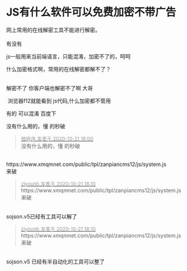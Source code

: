 # JS有什么软件可以免费加密不带广告


网上常用的在线解密工具不能进行解密。<br />
<br />
有没有

js一般用来当前端语言，只能混淆，加密不了的，呵呵

什么加密格式啊，常用的在线解密都解不了？<br />
<br />
<img src="static/image/smiley/default/sad.gif" smilieid="2" border="0" alt="" /><img src="static/image/smiley/default/sad.gif" smilieid="2" border="0" alt="" /><img src="static/image/smiley/default/sad.gif" smilieid="2" border="0" alt="" />

解密不了 你客户端也解密不了啊 大哥

<img src="static/image/smiley/yct/014.gif" smilieid="45" border="0" alt="" /> 浏览器f12就能看到 js代码,什么加密都不管用

有的 可以混淆 百度下 

没有什么用的，懂 的秒破<img src="static/image/smiley/default/lol.gif" smilieid="12" border="0" alt="" /><img src="static/image/smiley/default/lol.gif" smilieid="12" border="0" alt="" /><img id="aimg_D9HqZ" onclick="zoom(this, this.src, 0, 0, 0)" class="zoom" src="https://cdn.jsdelivr.net/gh/hishis/forum-master/public/images/patch.gif" onmouseover="img_onmouseoverfunc(this)" onload="thumbImg(this)" border="0" alt="" />

<div class="quote"><blockquote><font size="2"><a href="https://www.hostloc.com/forum.php?mod=redirect&amp;goto=findpost&amp;pid=9332587&amp;ptid=756872" target="_blank"><font color="#999999">微程序 发表于 2020-10-21 18:00</font></a></font><br />
没有什么用的，懂 的秒破</blockquote></div><br />
https://www.xmqmnet.com/public/tpl/zanpiancms12/js/system.js<br />
来破

<div class="quote"><blockquote><font size="2"><a href="https://www.hostloc.com/forum.php?mod=redirect&amp;goto=findpost&amp;pid=9332633&amp;ptid=756872" target="_blank"><font color="#999999">ziyounb 发表于 2020-10-21 18:10</font></a></font><br />
https://www.xmqmnet.com/public/tpl/zanpiancms12/js/system.js<br />
来破</blockquote></div><br />
sojson.v5已经有工具可以解了

<div class="quote"><blockquote><font size="2"><a href="https://www.hostloc.com/forum.php?mod=redirect&amp;goto=findpost&amp;pid=9332633&amp;ptid=756872" target="_blank"><font color="#999999">ziyounb 发表于 2020-10-21 18:10</font></a></font><br />
https://www.xmqmnet.com/public/tpl/zanpiancms12/js/system.js<br />
来破</blockquote></div><br />
sojson.v5 已经有半自动化的工具可以整了<img id="aimg_XQvZ4" onclick="zoom(this, this.src, 0, 0, 0)" class="zoom" src="https://cdn.jsdelivr.net/gh/hishis/forum-master/public/images/patch.gif" onmouseover="img_onmouseoverfunc(this)" onload="thumbImg(this)" border="0" alt="" />
